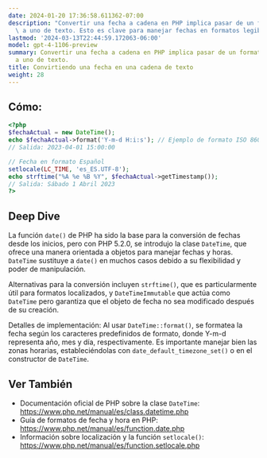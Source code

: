 ```yaml
---
date: 2024-01-20 17:36:58.611362-07:00
description: "Convertir una fecha a cadena en PHP implica pasar de un formato de fecha\
  \ a uno de texto. Esto es clave para manejar fechas en formatos legibles por\u2026"
lastmod: '2024-03-13T22:44:59.172063-06:00'
model: gpt-4-1106-preview
summary: Convertir una fecha a cadena en PHP implica pasar de un formato de fecha
  a uno de texto.
title: Convirtiendo una fecha en una cadena de texto
weight: 28
---
```


## Cómo:
```PHP
<?php
$fechaActual = new DateTime();
echo $fechaActual->format('Y-m-d H:i:s'); // Ejemplo de formato ISO 8601
// Salida: 2023-04-01 15:00:00

// Fecha en formato Español
setlocale(LC_TIME, 'es_ES.UTF-8');
echo strftime("%A %e %B %Y", $fechaActual->getTimestamp());
// Salida: Sábado 1 Abril 2023
?>
```

## Deep Dive
La función `date()` de PHP ha sido la base para la conversión de fechas desde los inicios, pero con PHP 5.2.0, se introdujo la clase `DateTime`, que ofrece una manera orientada a objetos para manejar fechas y horas. `DateTime` sustituye a `date()` en muchos casos debido a su flexibilidad y poder de manipulación.

Alternativas para la conversión incluyen `strftime()`, que es particularmente útil para formatos localizados, y `DateTimeImmutable` que actúa como `DateTime` pero garantiza que el objeto de fecha no sea modificado después de su creación.

Detalles de implementación: Al usar `DateTime::format()`, se formatea la fecha según los caracteres predefinidos de formato, donde Y-m-d representa año, mes y día, respectivamente. Es importante manejar bien las zonas horarias, estableciéndolas con `date_default_timezone_set()` o en el constructor de `DateTime`.

## Ver También
- Documentación oficial de PHP sobre la clase `DateTime`: https://www.php.net/manual/es/class.datetime.php
- Guía de formatos de fecha y hora en PHP: https://www.php.net/manual/es/function.date.php
- Información sobre localización y la función `setlocale()`: https://www.php.net/manual/es/function.setlocale.php
